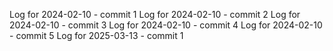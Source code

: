 Log for 2024-02-10 - commit 1
Log for 2024-02-10 - commit 2
Log for 2024-02-10 - commit 3
Log for 2024-02-10 - commit 4
Log for 2024-02-10 - commit 5
Log for 2025-03-13 - commit 1
